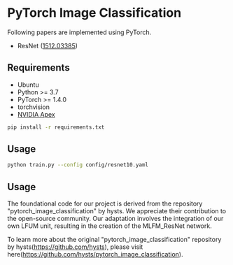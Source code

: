# PyTorch Image Classification




Following papers are implemented using PyTorch.

* ResNet ([1512.03385](https://arxiv.org/abs/1512.03385))

## Requirements

* Ubuntu 
* Python >= 3.7
* PyTorch >= 1.4.0
* torchvision
* [NVIDIA Apex](https://github.com/NVIDIA/apex)

```bash
pip install -r requirements.txt
```

## Usage

```bash
python train.py --config config/resnet10.yaml
```

## Usage
The foundational code for our project is derived from the repository "pytorch_image_classification" by hysts. We appreciate their contribution to the open-source community. Our adaptation involves the integration of our own LFUM unit, resulting in the creation of the MLFM_ResNet network.

To learn more about the original "pytorch_image_classification" repository by hysts(https://github.com/hysts), please visit here(https://github.com/hysts/pytorch_image_classification).